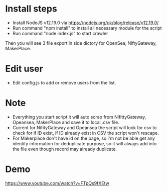 
# Install steps

- Install NodeJS v12.19.0 via https://nodejs.org/uk/blog/release/v12.19.0/
- Run command "npm install" to install all necessary module for the script
- Run command "node index.js" to start crawler

Then you will see 3 file export in side dictory for OpenSea, NiftyGateway, MakerPlace.

# Edit user
- Edit config.js to add or remove users from the list.

# Note
- Everything you start script it will auto scrap from NifittyGateway, Opeansea, MakerPlace and save it to local .csv file.
- Current for NifityGateway and Opeansea the script will look for csv to check for if ID exist, if ID already exist in CSV the script won't rescape.
- For Makerplace don't have id on the page, so i'm not be able get any identity information for deduplicate purpose, so it will always add into the file even though record may already duplicate.

# Demo
https://www.youtube.com/watch?v=FTpQs9fXEtw


